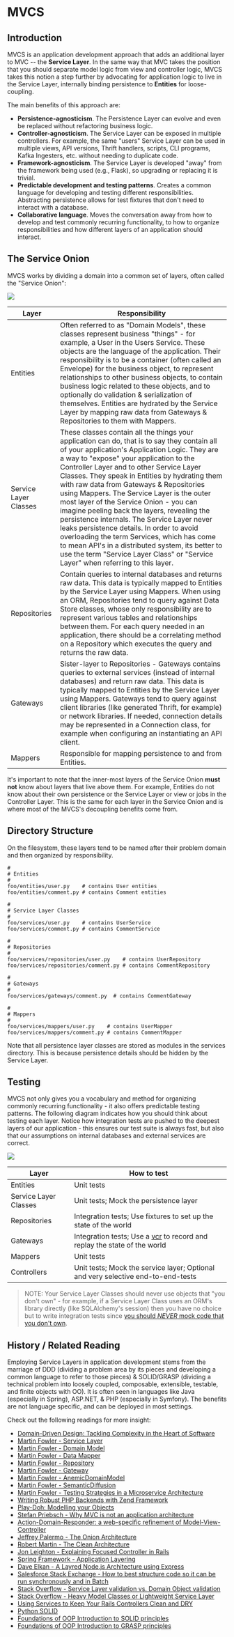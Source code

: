 # MVCS

## Introduction

MVCS is an application development approach that adds an additional layer to
MVC -- the **Service Layer**. In the same way that MVC takes the position that
you should separate model logic from view and controller logic, MVCS takes this
notion a step further by advocating for application logic to live in the
Service Layer, internally binding persistence to **Entities** for
loose-coupling.

The main benefits of this approach are:

-   **Persistence-agnosticism**. The Persistence Layer can evolve and even be
    replaced without refactoring business logic.
-   **Controller-agnosticism**. The Service Layer can be exposed in
    multiple controllers. For example, the same "users" Service Layer can be
    used in multiple views, API versions, Thrift handlers, scripts, CLI
    programs, Kafka Ingesters, etc. without needing to duplicate code.
-   **Framework-agnosticism**. The Service Layer is developed "away" from the
    framework being used (e.g., Flask), so upgrading or replacing it
    is trivial.
-   **Predictable development and testing patterns**. Creates a common language
    for developing and testing different responsibilities. Abstracting
    persistence allows for test fixtures that don't need to interact with
    a database.
-   **Collaborative language**. Moves the conversation away from how to develop
    and test commonly recurring functionality, to how to organize
    responsibilities and how different layers of an application
    should interact.

## The Service Onion

MVCS works by dividing a domain into a common set of layers, often called the
"Service Onion":

![](onion.png)

  
  | Layer | Responsibility |
  | --- | --- | 
  | Entities | Often referred to as "Domain Models", these classes represent business "things" - for example, a User in the Users Service. These objects are the language of the application. Their responsibility is to be a container (often called an Envelope) for the business object, to represent relationships to other business objects, to contain business logic related to these objects, and to optionally do validation & serialization of themselves. Entities are hydrated by the Service Layer by mapping raw data from Gateways & Repositories to them with Mappers. |
  | Service Layer Classes | These classes contain all the things your application can do, that is to say they contain all of your application's Application Logic. They are a way to "expose" your application to the Controller Layer and to other Service Layer Classes. They speak in Entities by hydrating them with raw data from Gateways & Repositories using Mappers. The Service Layer is the outer most layer of the Service Onion - you can imagine peeling back the layers, revealing the persistence internals. The Service Layer never leaks persistence details. In order to avoid overloading the term Services, which has come to mean API's in a distributed system, its better to use the term "Service Layer Class" or "Service Layer" when referring to this layer. |
  | Repositories | Contain queries to internal databases and returns raw data. This data is typically mapped to Entities by the Service Layer using Mappers. When using an ORM, Repositories tend to query against Data Store classes, whose only responsibility are to represent various tables and relationships between them. For each query needed in an application, there should be a correlating method on a Repository which executes the query and returns the raw data. |
| Gateways | Sister-layer to Repositories - Gateways contains queries to external services (instead of internal databases) and return raw data. This data is typically mapped to Entities by the Service Layer using Mappers. Gateways tend to query against client libraries (like generated Thrift, for example) or network libraries. If needed, connection details may be represented in a Connection class, for example when configuring an instantiating an API client.
| Mappers | Responsible for mapping persistence to and from Entities. |
 

It's important to note that the inner-most layers of the Service Onion **must
not** know about layers that live above them. For example, Entities do not know
about their own persistence or the Service Layer or view or jobs in the
Controller Layer. This is the same for each layer in the Service Onion and is
where most of the MVCS's decoupling benefits come from.

## Directory Structure

On the filesystem, these layers tend to be named after their problem domain and
then organized by responsibility.

    #
    # Entities
    #
    foo/entities/user.py    # contains User entities
    foo/entities/comment.py # contains Comment entities

    #
    # Service Layer Classes
    #
    foo/services/user.py    # contains UserService
    foo/services/comment.py # contains CommentService

    #
    # Repositories
    #
    foo/services/repositories/user.py    # contains UserRepository
    foo/services/repositories/comment.py # contains CommentRepository

    #
    # Gateways
    #
    foo/services/gateways/comment.py  # contains CommentGateway

    #
    # Mappers
    #
    foo/services/mappers/user.py    # contains UserMapper
    foo/services/mappers/comment.py # contains CommentMapper

Note that all persistence layer classes are stored as modules in the services
directory. This is because persistence details should be hidden by the Service
Layer.

## Testing

MVCS not only gives you a vocabulary and method for organizing commonly
recurring functionality - it also offers predictable testing patterns. The
following diagram indicates how you should think about testing each layer.
Notice how integration tests are pushed to the deepest layers of our
application - this ensures our test suite is always fast, but also that our
assumptions on internal databases and external services are correct.

![](testing.png)

| Layer | How to test |
| --- | --- |
| Entities | Unit tests |
| Service Layer Classes | Unit tests; Mock the persistence layer |
| Repositories | Integration tests; Use fixtures to set up the state of the world |
| Gateways | Integration tests; Use a [vcr] to record and replay the state of the world |
| Mappers | Unit tests |
| Controllers |Unit tests; Mock the service layer; Optional and very selective end-to-end-tests |

  [vcr]: https://github.com/kevin1024/vcrpy

> NOTE: Your Service Layer Classes should never use objects that "you don't
> own" - for example, if a Service Layer Class uses an ORM's library directly
> (like SQLAlchemy's session) then you have no choice but to write integration
> tests since [you should *NEVER* mock code that you don't own].

  [you should *NEVER* mock code that you don't own]: http://blog.8thlight.com/eric-smith/2011/10/27/thats-not-yours.html

## History / Related Reading

Employing Service Layers in application development stems from the marriage of
DDD (dividing a problem area by its pieces and developing a common language to
refer to those pieces) & SOLID/GRASP (dividing a technical problem into loosely
coupled, composable, extensible, testable, and finite objects with OO). It is
often seen in languages like Java (especially in Spring), ASP.NET, & PHP
(especially in Symfony). The benefits are not language specific, and can be
deployed in most settings.

Check out the following readings for more insight:

-   [Domain-Driven Design: Tackling Complexity in the Heart of
    Software](http://www.amazon.com/Domain-Driven-Design-Tackling-Complexity-Software/dp/0321125215)
-   [Martin Fowler - Service
    Layer](http://martinfowler.com/eaaCatalog/serviceLayer.html)
-   [Martin Fowler - Domain
    Model](http://martinfowler.com/eaaCatalog/domainModel.html)
-   [Martin Fowler - Data
    Mapper](http://martinfowler.com/eaaCatalog/dataMapper.html)
-   [Martin Fowler -
    Repository](http://martinfowler.com/eaaCatalog/repository.html)
-   [Martin Fowler -
    Gateway](http://martinfowler.com/eaaCatalog/gateway.html)
-   [Martin Fowler -
    AnemicDomainModel](http://www.martinfowler.com/bliki/AnemicDomainModel.html)
-   [Martin Fowler -
    SemanticDiffusion](http://martinfowler.com/bliki/SemanticDiffusion.html)
-   [Martin Fowler - Testing Strategies in a Microservice
    Architecture](http://martinfowler.com/articles/microservice-testing/)
-   [Writing Robust PHP Backends with Zend
    Framework](https://web.archive.org/web/20111007004411/http://www.angryobjects.com/2009/03/30/writing-robust-php-backends-with-zend-framework/)
-   [Play-Doh: Modelling your
    Objects](http://www.slideshare.net/weierophinney/playdoh-modelling-your-objects)
-   [Stefan Priebsch - Why MVC is not an application
    architecture](http://vimeo.com/40968850)
-   [Action-Domain-Responder: a web-specific refinement of
    Model-View-Controller](https://github.com/pmjones/adr)
-   [Jeffrey Palermo - The Onion
    Architecture](http://jeffreypalermo.com/blog/the-onion-architecture-part-1/)
-   [Robert Martin - The Clean
    Architecture](http://blog.8thlight.com/uncle-bob/2012/08/13/the-clean-architecture.html)
-   [Jon Leighton - Explaining Focused Controller in
    Rails](http://www.jonathanleighton.com/articles/2012/explaining-focused-controller/)
-   [Spring Framework - Application
    Layering](http://docs.spring.io/spring-roo/reference/html/base-layers.html)
-   [Dave Elkan - A Layred Node.js Architecture using
    Express](http://www.edave.net/2011/03/22/a-layered-node-js-architecture-using-express/)
-   [Salesforce Stack Exchange - How to best structure code so it can be
    run synchronously and in
    Batch](http://salesforce.stackexchange.com/questions/11208/how-to-best-structure-code-so-it-can-be-run-synchronously-and-in-batch)
-   [Stack Overflow - Service Layer validation vs. Domain Object
    validation](http://stackoverflow.com/questions/5108210/service-layer-validation-vs-domain-object-validation-potential-abuse-of-doma)
-   [Stack Overflow - Heavy Model Classes or Lightweight Service
    Layer](http://stackoverflow.com/questions/5850249/zf-doctrine-2-heavy-model-classes-or-lightweight-model-service-layer)
-   [Using Services to Keep Your Rails Controllers Clean and
    DRY](https://blog.engineyard.com/2014/keeping-your-rails-controllers-dry-with-services)
-   [Python SOLID](http://www.slideshare.net/DrTrucho/python-solid)
-   [Foundations of OOP Introduction to SOLID
    principles](https://www.youtube.com/watch?v=_eWWONHXc9c)
-   [Foundations of OOP Introduction to GRASP
    principles](https://www.youtube.com/watch?v=hqYy6Yfa-Lg)
